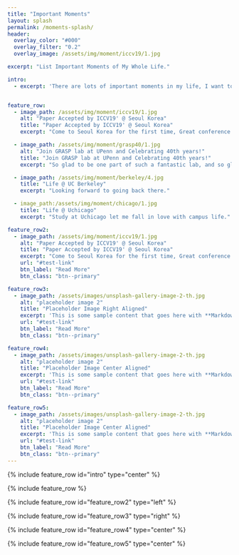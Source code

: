 ```yaml
---
title: "Important Moments"
layout: splash
permalink: /moments-splash/
header:
  overlay_color: "#000"
  overlay_filter: "0.2"
  overlay_image: /assets/img/moment/iccv19/1.jpg

excerpt: "List Important Moments of My Whole Life."

intro: 
  - excerpt: 'There are lots of important moments in my life, I want to keep all those alive.'


feature_row:
  - image_path: /assets/img/moment/iccv19/1.jpg
    alt: "Paper Accepted by ICCV19' @ Seoul Korea"
    title: "Paper Accepted by ICCV19' @ Seoul Korea"
    excerpt: "Come to Seoul Korea for the first time, Great conference experience! "

  - image_path: /assets/img/moment/grasp40/1.jpg
    alt: "Join GRASP lab at UPenn and Celebrating 40th years!"
    title: "Join GRASP lab at UPenn and Celebrating 40th years!"
    excerpt: "So glad to be one part of such a fantastic lab, and so glad to be advised and work with Professor Jianbo Shi!"

  - image_path: /assets/img/moment/berkeley/4.jpg
    title: "Life @ UC Berkeley"
    excerpt: "Looking forward to going back there."

  - image_path:/assets/img/moment/chicago/1.jpg
    title: "Life @ Uchicago"
    excerpt: "Study at Uchicago let me fall in love with campus life."

feature_row2:
  - image_path: /assets/img/moment/iccv19/1.jpg
    alt: "Paper Accepted by ICCV19' @ Seoul Korea"
    title: "Paper Accepted by ICCV19' @ Seoul Korea"
    excerpt: "Come to Seoul Korea for the first time, Great conference experience! "
    url: "#test-link"
    btn_label: "Read More"
    btn_class: "btn--primary"

feature_row3:
  - image_path: /assets/images/unsplash-gallery-image-2-th.jpg
    alt: "placeholder image 2"
    title: "Placeholder Image Right Aligned"
    excerpt: 'This is some sample content that goes here with **Markdown** formatting. Right aligned with `type="right"`'
    url: "#test-link"
    btn_label: "Read More"
    btn_class: "btn--primary"

feature_row4:
  - image_path: /assets/images/unsplash-gallery-image-2-th.jpg
    alt: "placeholder image 2"
    title: "Placeholder Image Center Aligned"
    excerpt: 'This is some sample content that goes here with **Markdown** formatting. Centered with `type="center"`'
    url: "#test-link"
    btn_label: "Read More"
    btn_class: "btn--primary"

feature_row5:
  - image_path: /assets/images/unsplash-gallery-image-2-th.jpg
    alt: "placeholder image 2"
    title: "Placeholder Image Center Aligned"
    excerpt: 'This is some sample content that goes here with **Markdown** formatting. Centered with `type="center"`'
    url: "#test-link"
    btn_label: "Read More"
    btn_class: "btn--primary"
---
```


{% include feature_row id="intro" type="center" %}

{% include feature_row %}

{% include feature_row id="feature_row2" type="left" %}

{% include feature_row id="feature_row3" type="right" %}

{% include feature_row id="feature_row4" type="center" %}

{% include feature_row id="feature_row5" type="center" %}